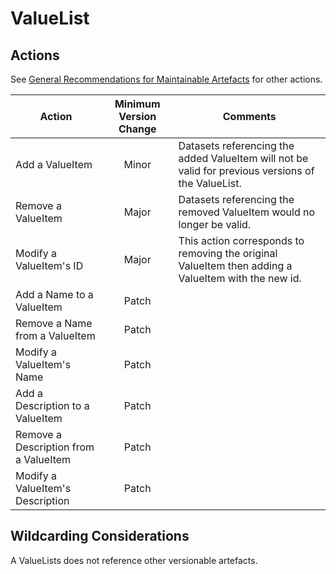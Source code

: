 # ValueList

## Actions

See [General Recommendations for Maintainable Artefacts](../General%20Recommendations%20for%20Maintainable%20Artefacts.md) for other actions.

| Action | Minimum Version Change | Comments|
|--------|:----------------------:|---------|
| Add a ValueItem | Minor | Datasets referencing the added ValueItem will not be valid for previous versions of the ValueList. |
| Remove a ValueItem | Major | Datasets referencing the removed ValueItem would no longer be valid. |
| Modify a ValueItem's ID | Major | This action corresponds to removing the original ValueItem then adding a ValueItem with the new id. |
| Add a Name to a ValueItem | Patch | |
| Remove a Name from a ValueItem | Patch | |
| Modify a ValueItem's Name | Patch | |
| Add a Description to a ValueItem | Patch | |
| Remove a Description from a ValueItem | Patch | |
| Modify a ValueItem's Description | Patch | |

## Wildcarding Considerations

A ValueLists does not reference other versionable artefacts.
